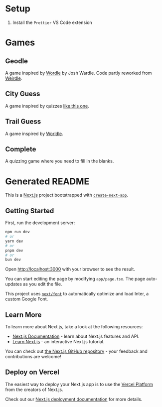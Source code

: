 # Setup

1. Install the `Prettier` VS Code extension

# Games

## Geodle

A game inspired by [Wordle](https://www.nytimes.com/games/wordle/index.html) by Josh Wardle.
Code partly reworked from [Weirdle](https://github.com/alanrsoares/weirdle/tree/main).

## City Guess

A game inspired by quizzes [like this one](https://www.sporcle.com/games/g/europecapitals).

## Trail Guess

A game inspired by [Worldle](https://worldle.teuteuf.fr/).

## Complete

A quizzing game where you need to fill in the blanks.

# Generated README

This is a [Next.js](https://nextjs.org/) project bootstrapped with [`create-next-app`](https://github.com/vercel/next.js/tree/canary/packages/create-next-app).

## Getting Started

First, run the development server:

```bash
npm run dev
# or
yarn dev
# or
pnpm dev
# or
bun dev
```

Open [http://localhost:3000](http://localhost:3000) with your browser to see the result.

You can start editing the page by modifying `app/page.tsx`. The page auto-updates as you edit the file.

This project uses [`next/font`](https://nextjs.org/docs/basic-features/font-optimization) to automatically optimize and load Inter, a custom Google Font.

## Learn More

To learn more about Next.js, take a look at the following resources:

- [Next.js Documentation](https://nextjs.org/docs) - learn about Next.js features and API.
- [Learn Next.js](https://nextjs.org/learn) - an interactive Next.js tutorial.

You can check out [the Next.js GitHub repository](https://github.com/vercel/next.js/) - your feedback and contributions are welcome!

## Deploy on Vercel

The easiest way to deploy your Next.js app is to use the [Vercel Platform](https://vercel.com/new?utm_medium=default-template&filter=next.js&utm_source=create-next-app&utm_campaign=create-next-app-readme) from the creators of Next.js.

Check out our [Next.js deployment documentation](https://nextjs.org/docs/deployment) for more details.
